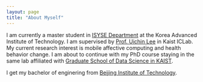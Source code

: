 ```yaml
---
layout: page 
title: "About Myself"
---
```


I am currently a master student in [ISYSE Department](https://ie.kaist.ac.kr/) at the Korea Advanced Institute of Technology. I am supervised by [Prof. Uichin Lee](http://ic.kaist.ac.kr/wiki/wiki.cgi?UichinLee) in Kaist ICLab. My current research interest is mobile affective computing and health behavior change. 
I am about to continue with my PhD course staying in the same lab affiliated with [Graduate School of Data Science in KAIST](https://kse.kaist.ac.kr/). 

I get my bachelor of enginering from [Beijing Institute of Technology](https://english.bit.edu.cn/).



